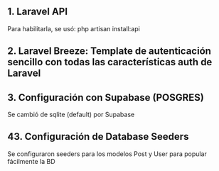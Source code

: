 ## 1. Laravel API

Para habilitarla, se usó: php artisan install:api

## 2. Laravel Breeze: Template de autenticación sencillo con todas las características auth de Laravel

## 3. Configuración con Supabase (POSGRES)

Se cambió de sqlite (default) por Supabase

## 43. Configuración de Database Seeders

Se configuraron seeders para los modelos Post y User para popular fácilmente la BD



